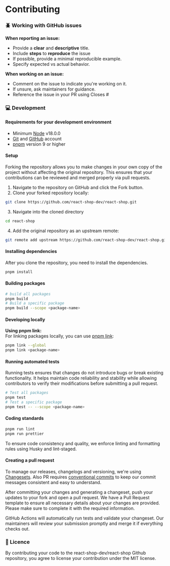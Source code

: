 # Contributing

### 🪲 Working with GitHub issues

**When reporting an issue:**

- Provide a **clear** and **descriptive** title.
- Include **steps** to **reproduce** the issue
- If possible, provide a minimal reproducible example.
- Specify expected vs actual behavior.

**When working on an issue:**

- Comment on the issue to indicate you're working on it.
- If unsure, ask maintainers for guidance.
- Reference the issue in your PR using Closes #<issue-number>

### 💻 Development

#### Requirements for your development environment
- Minimum [Node](https://nodejs.org/en/) v18.0.0
- [Git](https://git-scm.com/) and [GitHub](https://github.com/) account
- [pnpm](https://pnpm.io/) version 9 or higher

#### Setup

Forking the repository allows you to make changes in your own copy of the project without affecting the original repository. 
This ensures that your contributions can be reviewed and merged properly via pull requests.

1. Navigate to the repository on GitHub and click the Fork button.
2. Clone your forked repository locally:
```sh
git clone https://github.com/react-shop-dev/react-shop.git
```
3. Navigate into the cloned directory
```sh
cd react-shop
```
4. Add the original repository as an upstream remote:
```sh
git remote add upstream https://github.com/react-shop-dev/react-shop.git
```

#### Installing dependencies

After you clone the repository, you need to install the dependencies.
```sh
pnpm install
```

#### Building packages

```sh
# build all packages
pnpm build
# Build a specific package
pnpm build --scope <package-name>
```

#### Developing locally

**Using pnpm link:**<br>
For linking packages locally, you can use [pnpm link](https://pnpm.io/cli/link):

```sh
pnpm link --global
pnpm link <package-name>
```

#### Running automated tests
Running tests ensures that changes do not introduce bugs or break existing functionality. 
It helps maintain code reliability and stability while allowing contributors to verify their modifications before submitting a pull request.

```sh
# Test all packages
pnpm test
# Test a specific package
pnpm test -- --scope <package-name>
```

#### Coding standards

```sh
pnpm run lint
pnpm run prettier
```
To ensure code consistency and quality, we enforce linting and formatting rules using Husky and lint-staged.

#### Creating a pull request

To manage our releases, changelogs and versioning, we're using [Changesets](https://github.com/changesets/changesets). Also PR requires [conventional commits](https://www.conventionalcommits.org/en/v1.0.0/) to keep our commit messages consistent and easy to understand.

After committing your changes and generating a changeset, push your updates to your fork and open a pull request. We have a Pull Request template to ensure all necessary details about your changes are provided. Please make sure to complete it with the required information.

GitHub Actions will automatically run tests and validate your changeset. Our maintainers will review your submission promptly and merge it if everything checks out.

### 📃 Licence

By contributing your code to the react-shop-dev/react-shop Github repository, you agree to license your contribution under the MIT license.